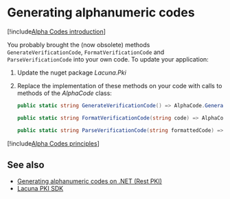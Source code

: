 ﻿# Generating alphanumeric codes

[!include[Alpha Codes introduction](../../includes/alpha-codes-intro.md)]

You probably brought the (now obsolete) methods `GenerateVerificationCode`, `FormatVerificationCode` and `ParseVerificationCode`
into your own code. To update your application:

1. Update the nuget package *Lacuna.Pki*
1. Replace the implementation of these methods on your code with calls to methods of the *AlphaCode* class:

   ```cs
   public static string GenerateVerificationCode() => AlphaCode.Generate();
   
   public static string FormatVerificationCode(string code) => AlphaCode.Format(code);
   
   public static string ParseVerificationCode(string formattedCode) => AlphaCode.Parse(formattedCode);
   ```

[!include[Alpha Codes principles](../../includes/alpha-codes-principles.md)]

## See also

* [Generating alphanumeric codes on .NET (Rest PKI)](../rest-pki/dotnet/alpha-codes.md)
* [Lacuna PKI SDK](index.md)
